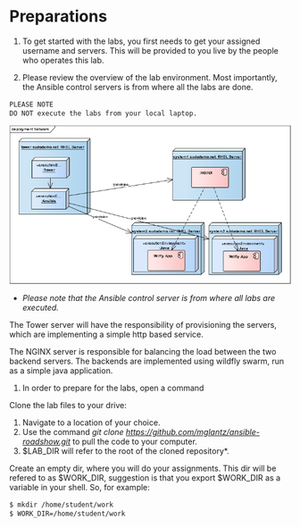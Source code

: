 # Preparations

1. To get started with the labs, you first needs to get your assigned username and servers. This will be provided to you live by the people who operates this lab.

2. Please review the overview of the lab environment. Most importantly, the Ansible control servers is from where all the labs are done.
```
PLEASE NOTE
DO NOT execute the labs from your local laptop.
```

![Overview of lab environment](demo-env.png)

* _Please note that the Ansible control server is from where all labs are executed._

The Tower server will have the responsibility of provisioning the servers, which are implementing a simple http based service.

The NGINX server is responsible for balancing the load between the two backend servers. The backends are implemented using wildfly swarm, run as a simple java application.

1. In order to prepare for the labs, open a command

Clone the lab files to your drive:
1. Navigate to a location of your choice.
2. Use the command *git clone https://github.com/mglantz/ansible-roadshow.git* to pull the code to your computer.
3. $LAB_DIR will refer to the root of the cloned repository*.

Create an empty dir, where you will do your assignments. This dir will be refered to as $WORK_DIR, suggestion is that you export $WORK_DIR as a variable in your shell. So, for example:
```
$ mkdir /home/student/work
$ WORK_DIR=/home/student/work
```
